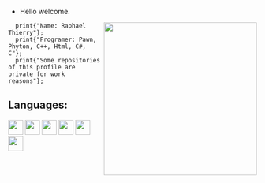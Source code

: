 - Hello welcome.

<img align="right" width="310" src="https://monophy.com/media/11kEuHSQAXXiGQ/monophy.gif" />

```Pawn
  print{"Name: Raphael Thierry"};
  print{"Programer: Pawn, Phyton, C++, Html, C#, C"};
  print{"Some repositories of this profile are private for work reasons"};
```

## **Languages:** 

<code><img height="30" src="https://cdn-icons-png.flaticon.com/512/190/190778.png"></code>
<code><img height="30" src="https://image.flaticon.com/icons/png/512/919/919852.png"></code>
<code><img height="30" src="https://user-images.githubusercontent.com/42747200/46140125-da084900-c26d-11e8-8ea7-c45ae6306309.png"></code>
<code><img height="30" src="https://cdn-icons-png.flaticon.com/512/888/888859.png"></code>
<code><img height="30" src="https://cdn.icon-icons.com/icons2/2415/PNG/512/csharp_original_logo_icon_146578.png"></code>
<code><img height="30" src="https://www.pinclipart.com/picdir/big/396-3965857_c-c-programming-language-logo-clipart.png"></code>
